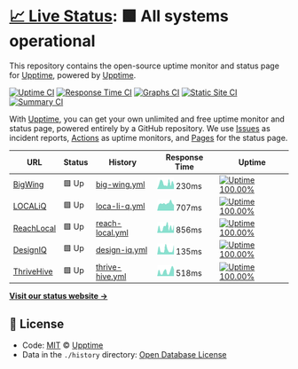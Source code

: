 # [📈 Live Status](https://demo.upptime.js.org): <!--live status--> **🟩 All systems operational**

This repository contains the open-source uptime monitor and status page for [Upptime](https://upptime.js.org), powered by [Upptime](https://github.com/upptime/upptime).

[![Uptime CI](https://github.com/koj-co/upptime/workflows/Uptime%20CI/badge.svg)](https://github.com/koj-co/upptime/actions?query=workflow%3A%22Uptime+CI%22)
[![Response Time CI](https://github.com/koj-co/upptime/workflows/Response%20Time%20CI/badge.svg)](https://github.com/koj-co/upptime/actions?query=workflow%3A%22Response+Time+CI%22)
[![Graphs CI](https://github.com/koj-co/upptime/workflows/Graphs%20CI/badge.svg)](https://github.com/koj-co/upptime/actions?query=workflow%3A%22Graphs+CI%22)
[![Static Site CI](https://github.com/koj-co/upptime/workflows/Static%20Site%20CI/badge.svg)](https://github.com/koj-co/upptime/actions?query=workflow%3A%22Static+Site+CI%22)
[![Summary CI](https://github.com/koj-co/upptime/workflows/Summary%20CI/badge.svg)](https://github.com/koj-co/upptime/actions?query=workflow%3A%22Summary+CI%22)

With [Upptime](https://upptime.js.org), you can get your own unlimited and free uptime monitor and status page, powered entirely by a GitHub repository. We use [Issues](https://github.com/upptime/upptime/issues) as incident reports, [Actions](https://github.com/upptime/upptime/actions) as uptime monitors, and [Pages](https://demo.upptime.js.org) for the status page.

<!--start: status pages-->
<!-- This summary is generated by Upptime (https://github.com/upptime/upptime) -->
<!-- Do not edit this manually, your changes will be overwritten -->

| URL                                      | Status | History                                                                                      | Response Time                                                                    | Uptime                                                                                                                                                                                                                 |
| ---------------------------------------- | ------ | -------------------------------------------------------------------------------------------- | -------------------------------------------------------------------------------- | ---------------------------------------------------------------------------------------------------------------------------------------------------------------------------------------------------------------------- |
| [BigWing](https://bigwing.com)           | 🟩 Up  | [big-wing.yml](https://github.com/bigwing/upptime/commits/master/history/big-wing.yml)       | <img alt="Response time graph" src="./graphs/big-wing.png" height="20"> 230ms    | [![Uptime 100.00%](https://img.shields.io/endpoint?url=https%3A%2F%2Fraw.githubusercontent.com%2Fbigwing%2Fupptime%2Fmaster%2Fapi%2Fbig-wing%2Fuptime.json)](https://upptime.github.io/upptime/history/big-wing)       |
| [LOCALiQ](https://localiq.com)           | 🟩 Up  | [loca-li-q.yml](https://github.com/bigwing/upptime/commits/master/history/loca-li-q.yml)     | <img alt="Response time graph" src="./graphs/loca-li-q.png" height="20"> 707ms   | [![Uptime 100.00%](https://img.shields.io/endpoint?url=https%3A%2F%2Fraw.githubusercontent.com%2Fbigwing%2Fupptime%2Fmaster%2Fapi%2Floca-li-q%2Fuptime.json)](https://upptime.github.io/upptime/history/loca-li-q)     |
| [ReachLocal](https://www.reachlocal.com) | 🟩 Up  | [reach-local.yml](https://github.com/bigwing/upptime/commits/master/history/reach-local.yml) | <img alt="Response time graph" src="./graphs/reach-local.png" height="20"> 856ms | [![Uptime 100.00%](https://img.shields.io/endpoint?url=https%3A%2F%2Fraw.githubusercontent.com%2Fbigwing%2Fupptime%2Fmaster%2Fapi%2Freach-local%2Fuptime.json)](https://upptime.github.io/upptime/history/reach-local) |
| [DesignIQ](https://www.designiq.com)     | 🟩 Up  | [design-iq.yml](https://github.com/bigwing/upptime/commits/master/history/design-iq.yml)     | <img alt="Response time graph" src="./graphs/design-iq.png" height="20"> 135ms   | [![Uptime 100.00%](https://img.shields.io/endpoint?url=https%3A%2F%2Fraw.githubusercontent.com%2Fbigwing%2Fupptime%2Fmaster%2Fapi%2Fdesign-iq%2Fuptime.json)](https://upptime.github.io/upptime/history/design-iq)     |
| [ThriveHive](https://thrivehive.com)     | 🟩 Up  | [thrive-hive.yml](https://github.com/bigwing/upptime/commits/master/history/thrive-hive.yml) | <img alt="Response time graph" src="./graphs/thrive-hive.png" height="20"> 518ms | [![Uptime 100.00%](https://img.shields.io/endpoint?url=https%3A%2F%2Fraw.githubusercontent.com%2Fbigwing%2Fupptime%2Fmaster%2Fapi%2Fthrive-hive%2Fuptime.json)](https://upptime.github.io/upptime/history/thrive-hive) |

<!--end: status pages-->

[**Visit our status website →**](https://demo.upptime.js.org)

## 📄 License

- Code: [MIT](./LICENSE) © [Upptime](https://upptime.js.org)
- Data in the `./history` directory: [Open Database License](https://opendatacommons.org/licenses/odbl/1-0/)
